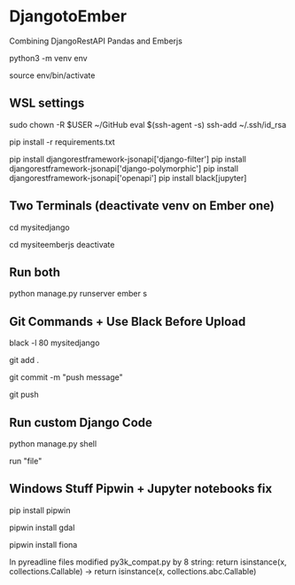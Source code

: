 # DjangotoEmber

 Combining DjangoRestAPI Pandas and Emberjs

python3 -m venv env

source env/bin/activate

## WSL settings

sudo chown -R $USER ~/GitHub
eval $(ssh-agent -s)
ssh-add ~/.ssh/id_rsa

pip install -r requirements.txt

pip install djangorestframework-jsonapi['django-filter']
pip install djangorestframework-jsonapi['django-polymorphic']
pip install djangorestframework-jsonapi['openapi']
pip install black[jupyter]

## Two Terminals (deactivate venv on Ember one)

cd mysitedjango

cd mysiteemberjs
deactivate

## Run both

python manage.py runserver
ember s

## Git Commands + Use Black Before Upload

black -l 80 mysitedjango

git add .

git commit -m "push message"

git push

## Run custom Django Code

python manage.py shell

run "file"

## Windows Stuff Pipwin + Jupyter notebooks fix

pip install pipwin

pipwin install gdal

pipwin install fiona

In pyreadline files
modified py3k_compat.py by 8 string:
return isinstance(x, collections.Callable) -> return isinstance(x, collections.abc.Callable)
